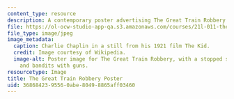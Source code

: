 ```yaml
---
content_type: resource
description: A contemporary poster advertising The Great Train Robbery.
file: https://ol-ocw-studio-app-qa.s3.amazonaws.com/courses/21l-011-the-film-experience-fall-2013/3686842395560abe80498865aff03460_trainrob.jpg
file_type: image/jpeg
image_metadata:
  caption: Charlie Chaplin in a still from his 1921 film The Kid.
  credit: Image courtesy of Wikipedia.
  image-alt: Poster image for The Great Train Robbery, with a stopped steam locomotive
    and bandits with guns.
resourcetype: Image
title: The Great Train Robbery Poster
uid: 36868423-9556-0abe-8049-8865aff03460
---
```

